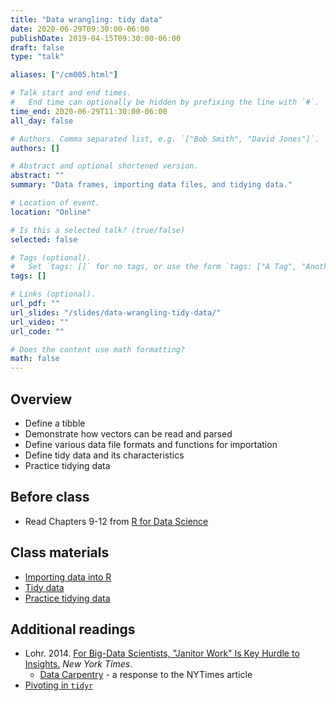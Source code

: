 ```yaml
---
title: "Data wrangling: tidy data"
date: 2020-06-29T09:30:00-06:00
publishDate: 2019-04-15T09:30:00-06:00
draft: false
type: "talk"

aliases: ["/cm005.html"]

# Talk start and end times.
#   End time can optionally be hidden by prefixing the line with `#`.
time_end: 2020-06-29T11:30:00-06:00
all_day: false

# Authors. Comma separated list, e.g. `["Bob Smith", "David Jones"]`.
authors: []

# Abstract and optional shortened version.
abstract: ""
summary: "Data frames, importing data files, and tidying data."

# Location of event.
location: "Online"

# Is this a selected talk? (true/false)
selected: false

# Tags (optional).
#   Set `tags: []` for no tags, or use the form `tags: ["A Tag", "Another Tag"]` for one or more tags.
tags: []

# Links (optional).
url_pdf: ""
url_slides: "/slides/data-wrangling-tidy-data/"
url_video: ""
url_code: ""

# Does the content use math formatting?
math: false
---
```




## Overview

* Define a tibble
* Demonstrate how vectors can be read and parsed
* Define various data file formats and functions for importation
* Define tidy data and its characteristics
* Practice tidying data

## Before class

* Read Chapters 9-12 from [R for Data Science](http://r4ds.had.co.nz/)

## Class materials

* [Importing data into R](/notes/importing-data/)
* [Tidy data](/notes/tidy-data/)
* [Practice tidying data](/notes/tidy-exercise/)

## Additional readings

* Lohr. 2014. [For Big-Data Scientists, "Janitor Work" Is Key Hurdle to Insights.](http://www.nytimes.com/2014/08/18/technology/for-big-data-scientists-hurdle-to-insights-is-janitor-work.html?_r=0) *New York Times*.
    * [Data Carpentry](http://www.mimno.org/articles/carpentry/) - a response to the NYTimes article
* [Pivoting in `tidyr`](https://tidyr.tidyverse.org/articles/pivot.html)
